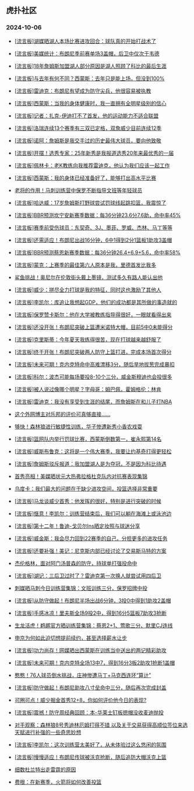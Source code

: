 ## 虎扑社区 
### 2024-10-06

+ [[流言板]湖媒晒湖人本场比赛进攻回合：球队真的开始打战术了](https://bbs.hupu.com/628244915.html)

+ [[流言板]美媒统计：布朗尼季前赛单场3盖帽，后卫中仅次于韦德](https://bbs.hupu.com/628243054.html)

+ [[流言板]18年詹姆斯加盟湖人部分原因是湖人照顾了科比的最后生涯](https://bbs.hupu.com/628244862.html)

+ [[流言板]与去年有何不同？西蒙斯：去年只是能上场，但没到100%](https://bbs.hupu.com/628243426.html)

+ [[流言板]雷迪克：布朗尼有望成为防守尖兵，他很容易被执教](https://bbs.hupu.com/628243025.html)

+ [[流言板]西蒙斯：当我的身体健康时，我一直拥有全明星级别的信心](https://bbs.hupu.com/628245211.html)

+ [[流言板]记者：扎克-伊迪打不了首发，他的运动能力不适合联盟](https://bbs.hupu.com/628243228.html)

+ [[流言板]洛瑞连续13个赛季有三双已定格，双詹威少目前连续12季](https://bbs.hupu.com/628246954.html)

+ [[流言板]诺阿：詹姆斯是我交手过的历史最伟大球员，要向他致敬](https://bbs.hupu.com/628242645.html)

+ [[流言板]开摆！选秀专家：25年新秀是我报道选秀20年来最优秀的一届](https://bbs.hupu.com/628243696.html)

+ [[流言板]佩林卡：老K教练向我推荐雷迪克，他认为我们应该一起工作](https://bbs.hupu.com/628245232.html)

+ [[流言板]西蒙斯：我的身体已经准备好了，能够打出高水平比赛](https://bbs.hupu.com/628245125.html)

+ [老将的作用！马刺训练营中保罗不断指导文班等年轻球员](https://bbs.hupu.com/628246467.html)

+ [[流言板]哈达威：17岁詹姆斯打野球尝试罚球线起跳扣篮，我震惊了](https://bbs.hupu.com/628243860.html)

+ [[流言板]BBR预测坎宁安新赛季数据：每36分钟23.6分7.6助，命中率45%](https://bbs.hupu.com/628246852.html)

+ [[流言板]赛季前受伤球员：东契奇、3J、墨菲、罗威、杰林、马丁等等](https://bbs.hupu.com/628242874.html)

+ [[流言板]还需适应！布朗尼出战16分钟，6中1得到2分1篮板1助攻3盖帽](https://bbs.hupu.com/628239749.html)

+ [[流言板]BBR预测蔡恩新赛季数据：每36分钟26.4+6.9+5.6，命中率58%](https://bbs.hupu.com/628245585.html)

+ [[流言板]蒙克：上赛季的最佳第六人原本是我，里德首发比我多](https://bbs.hupu.com/628245136.html)

+ [鲨鱼挑战！奥尼尔在伦敦街头戴上墨镜，测试多久有路人能认出他](https://bbs.hupu.com/628246960.html)

+ [[流言板]威少：拼尽全力打球是我的特征，同时这也激励了其他人](https://bbs.hupu.com/628240503.html)

+ [[流言板]李凯尔：库追让我想起GDP，他们的成功都是其所做的事造就的](https://bbs.hupu.com/628245160.html)

+ [[流言板]保罗赞卡斯尔：他在大学被教练指导得很好，一眼就看得出来](https://bbs.hupu.com/628243910.html)

+ [[流言板]还没开张！布朗尼突破上篮遭米诺特大帽，目前5中0未能得分](https://bbs.hupu.com/628239491.html)

+ [[流言板]克里斯蒂：今年夏天我练得很苦，现在打球越来越舒服了](https://bbs.hupu.com/628242720.html)

+ [[流言板]终于开张！布朗尼突破两人防守上篮打进，完成本场首次得分](https://bbs.hupu.com/628239644.html)

+ [[流言板]未来可期！克内克特命中高难漂移3分，随后旱地拔葱完成暴扣](https://bbs.hupu.com/628239410.html)

+ [[流言板]科尔：波杰可能每场要投8-10个三分，威金斯穆迪也会投很多](https://bbs.hupu.com/628240817.html)

+ [[流言板]被人说过像哪个明星？字母哥：姆巴佩，霍姆格伦：林肯](https://bbs.hupu.com/628243584.html)

+ [[流言板]雷迪克：我没有享受到生涯的结尾，而詹姆斯在和儿子打NBA](https://bbs.hupu.com/628244690.html)

+ [这个外网博主对乐邦的评价可真够直接……](https://bbs.hupu.com/628246173.html)

+ [够快！森林狼进行敏捷性训练，华子惨遭新秀小香农戏耍](https://bbs.hupu.com/628246351.html)

+ [[流言板]篮网队内举行罚球比赛，西蒙斯倒数第一，崔永熙第14名](https://bbs.hupu.com/628238753.html)

+ [[流言板]威斯布鲁克：这将是一个伟大赛季，我要让约基奇打得更轻松](https://bbs.hupu.com/628239103.html)

+ [[流言板]詹姆斯驳斥报道：我加盟湖人是为夺冠，不是因为科比待遇](https://bbs.hupu.com/628247947.html)

+ [首秀亮相！美媒晒状元大热弗拉格杜克队内对抗赛表现集锦](https://bbs.hupu.com/628238859.html)

+ [乌度卡：我们最大的问题在于缺少进攻空间，投篮选择非常重要](https://bbs.hupu.com/628239861.html)

+ [[流言板]马龙谈威少首秀：他发挥的很好，特别是进行突破的时候](https://bbs.hupu.com/628243410.html)

+ [[流言板]惬意！李凯尔：训练营结束后，我们可以躺在海滩上或泳池边](https://bbs.hupu.com/628244988.html)

+ [[流言板]第十二年！鲁迪-戈贝尔Ins晒定妆照与球迷分享](https://bbs.hupu.com/628245817.html)

+ [[流言板]威金斯：我会尽力回到22赛季的自己，分担更多的进攻任务](https://bbs.hupu.com/628240149.html)

+ [[流言板]还要补强！美记：尼克斯内部已经讨论了交易斯马特的方案](https://bbs.hupu.com/628237472.html)

+ [杰伦格林，面对阿门汤普森的防守，持球单打强投命中](https://bbs.hupu.com/628243414.html)

+ [[流言板]湖记：三后卫过时了？雷迪克第一次换人就尝试用四后卫](https://bbs.hupu.com/628238194.html)

+ [刺媒晒马刺今日训练营集锦：文班训练三分，保罗招牌中投](https://bbs.hupu.com/628244134.html)

+ [[流言板]从防守做起！布朗尼半场出战6分钟，3投0中得到1助攻2盖帽](https://bbs.hupu.com/628238795.html)

+ [[流言板]手感冰凉！里夫斯全场9投2中，得到16分5篮板7助攻3抢断](https://bbs.hupu.com/628239712.html)

+ [生龙活虎！鹈鹕官方晒训练营集锦：蔡恩2+1、莺歌三分、默里CJ连线](https://bbs.hupu.com/628242996.html)

+ [申京为何如此迫切想提前续约，甚至选择薪水让步](https://bbs.hupu.com/628243495.html)

+ [[流言板]功力尚存！网媒晒出西蒙斯在训练当中送出的两记精彩助攻](https://bbs.hupu.com/628243772.html)

+ [[流言板]未来可期！克内克特全场13中7，得到16分3板2助攻1抢断1盖帽](https://bbs.hupu.com/628239846.html)

+ [憨憨！76人球员倒水挑战，庄神惨遭马丁+马克西连环“算计”](https://bbs.hupu.com/628242960.html)

+ [[流言板]防守做起！布朗尼助攻八寸垒命中三分，随后再次完成封盖](https://bbs.hupu.com/628238558.html)

+ [可圈可点！威少掘金首秀12+8，你如何评价他今日的表现?](https://bbs.hupu.com/628236931.html)

+ [[流言板]震撼！防守周经典回顾：本-华莱士钉板摁帽没收麦迪抛投](https://bbs.hupu.com/628247878.html)

+ [对手观察：森林狼8号秀迪林厄姆打得不错 以及关于交易获得高顺位签位来选天赋进行补强的一些奇思妙想](https://bbs.hupu.com/628247388.html)

+ [[流言板]李凯尔：这次训练营太美好了，从未体验过这么悠闲的氛围](https://bbs.hupu.com/628244629.html)

+ [[流言板]慢慢适应！布朗尼传球被沃克抢断，随后追防大帽沃克上篮](https://bbs.hupu.com/628238451.html)

+ [细数杜兰特出走雷霆的原因](https://bbs.hupu.com/628245750.html)

+ [费根：在新赛季，火箭将如何改善投篮](https://bbs.hupu.com/628244133.html)

